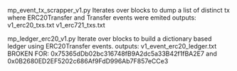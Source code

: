mp_event_tx_scrapper_v1.py
  Iterates over blocks to dump a list of distinct tx where ERC20Transfer and Transfer events were emited
  outputs:
    v1_erc20_txs.txt
    v1_erc721_txs.txt

mp_ledger_erc20_v1.py
  Iterate over blocks to build a dictionary based ledger using ERC20Transfer events.
  outputs:
    v1_event_erc20_ledger.txt
  BROKEN FOR:
    0x75365dDb02bc316748fB9A2dc5a33B42f1fBA2E7 and 0x0B2680ED2EF5202c686Af9FdD996Ab7F857eCCe3